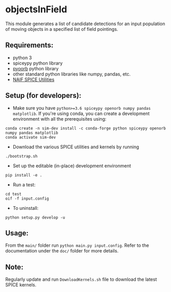 # objectsInField

This module generates a list of candidate detections for an input
population of moving objects in a specified list of field pointings.  
  
## Requirements:  

* python 3  
* spiceypy python library  
* [pyoorb](https://github.com/oorb/oorb) python library   
* other standard python libraries like numpy, pandas, etc.  
* [NAIF SPICE Utilities](https://naif.jpl.nasa.gov/naif/utilities.html)

## Setup (for developers):

* Make sure you have `python>=3.6 spiceypy openorb numpy pandas matplotlib`.
  If you're using conda, you can create a development environment with
  all the prerequisites using:

```
conda create -n sim-dev install -c conda-forge python spiceypy openorb numpy pandas matplotlib
conda activate sim-dev
```

* Download the various SPICE utilities and kernels by running

```
./bootstrap.sh
```

* Set up the editable (in-place) development environment
```
pip install -e .
```

* Run a test:

```
cd test
oif -f input.config
```

* To uninstall:
```
python setup.py develop -u
```

## Usage:
From the `main/` folder run `python main.py input.config`. 
Refer to the documentation under the `doc/` folder for more 
details.

## Note:  
Regularly update and run `DownloadKernels.sh` file to download 
the latest SPICE kernels.
